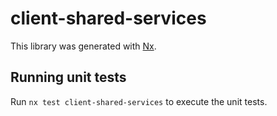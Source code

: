 # client-shared-services

This library was generated with [Nx](https://nx.dev).

## Running unit tests

Run `nx test client-shared-services` to execute the unit tests.
